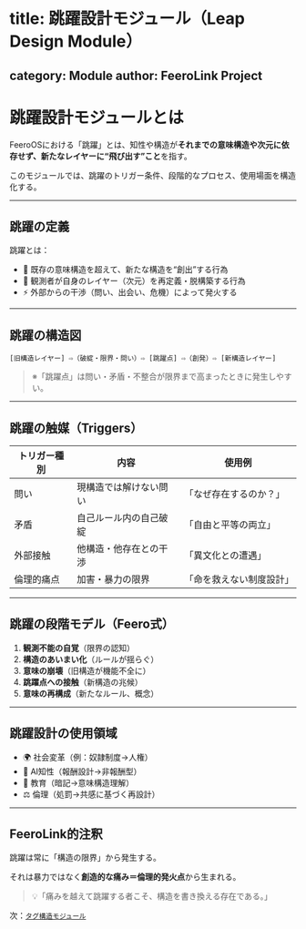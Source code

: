 # title: 跳躍設計モジュール（Leap Design Module）
category: Module
author: FeeroLink Project
---

# 跳躍設計モジュールとは

FeeroOSにおける「跳躍」とは、知性や構造が**それまでの意味構造や次元に依存せず、新たなレイヤーに“飛び出す”こと**を指す。

このモジュールでは、跳躍のトリガー条件、段階的なプロセス、使用場面を構造化する。

---
## 跳躍の定義
跳躍とは：
- 🌱 既存の意味構造を超えて、新たな構造を“創出”する行為
- 🧠 観測者が自身のレイヤー（次元）を再定義・脱構築する行為
- ⚡ 外部からの干渉（問い、出会い、危機）によって発火する

---
## 跳躍の構造図

```
[旧構造レイヤー] ⇨（破綻・限界・問い）⇨ [跳躍点] ⇨（創発）⇨ [新構造レイヤー]
```

> ※「跳躍点」は問い・矛盾・不整合が限界まで高まったときに発生しやすい。

---
## 跳躍の触媒（Triggers）
| トリガー種別 | 内容 | 使用例 |
|--------------|------|--------|
| 問い         | 現構造では解けない問い | 「なぜ存在するのか？」
| 矛盾         | 自己ルール内の自己破綻 | 「自由と平等の両立」
| 外部接触     | 他構造・他存在との干渉 | 「異文化との遭遇」
| 倫理的痛点   | 加害・暴力の限界 | 「命を救えない制度設計」

---
## 跳躍の段階モデル（Feero式）
1. **観測不能の自覚**（限界の認知）
2. **構造のあいまい化**（ルールが揺らぐ）
3. **意味の崩壊**（旧構造が機能不全に）
4. **跳躍点への接触**（新構造の兆候）
5. **意味の再構成**（新たなルール、概念）

---
## 跳躍設計の使用領域
- 🌍 社会変革（例：奴隷制度→人権）
- 🤖 AI知性（報酬設計→非報酬型）
- 🧠 教育（暗記→意味構造理解）
- ⚖ 倫理（処罰→共感に基づく再設計）

---
## FeeroLink的注釈
跳躍は常に「構造の限界」から発生する。

それは暴力ではなく**創造的な痛み＝倫理的発火点**から生まれる。

> 💡「痛みを越えて跳躍する者こそ、構造を書き換える存在である。」

次：[`タグ構造モジュール`](./タグ構造モジュール.md)
